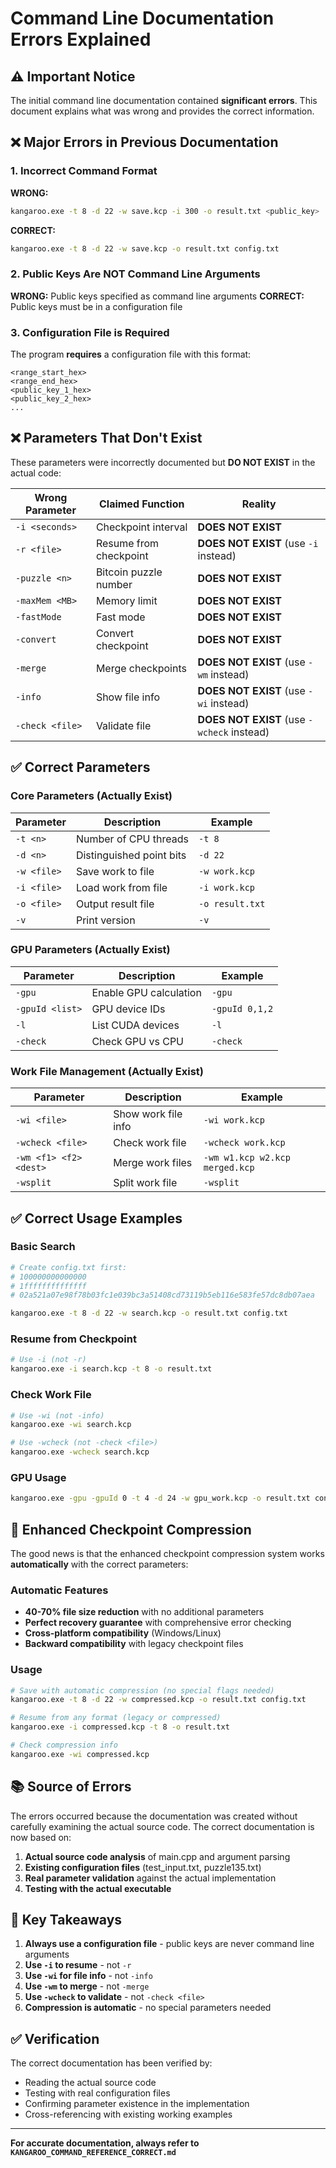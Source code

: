 # Command Line Documentation Errors Explained

## ⚠️ Important Notice

The initial command line documentation contained **significant errors**. This document explains what was wrong and provides the correct information.

## ❌ Major Errors in Previous Documentation

### 1. Incorrect Command Format
**WRONG:**
```bash
kangaroo.exe -t 8 -d 22 -w save.kcp -i 300 -o result.txt <public_key>
```

**CORRECT:**
```bash
kangaroo.exe -t 8 -d 22 -w save.kcp -o result.txt config.txt
```

### 2. Public Keys Are NOT Command Line Arguments
**WRONG:** Public keys specified as command line arguments
**CORRECT:** Public keys must be in a configuration file

### 3. Configuration File is Required
The program **requires** a configuration file with this format:
```text
<range_start_hex>
<range_end_hex>
<public_key_1_hex>
<public_key_2_hex>
...
```

## ❌ Parameters That Don't Exist

These parameters were incorrectly documented but **DO NOT EXIST** in the actual code:

| Wrong Parameter | Claimed Function | Reality |
|----------------|------------------|---------|
| `-i <seconds>` | Checkpoint interval | **DOES NOT EXIST** |
| `-r <file>` | Resume from checkpoint | **DOES NOT EXIST** (use `-i` instead) |
| `-puzzle <n>` | Bitcoin puzzle number | **DOES NOT EXIST** |
| `-maxMem <MB>` | Memory limit | **DOES NOT EXIST** |
| `-fastMode` | Fast mode | **DOES NOT EXIST** |
| `-convert` | Convert checkpoint | **DOES NOT EXIST** |
| `-merge` | Merge checkpoints | **DOES NOT EXIST** (use `-wm` instead) |
| `-info` | Show file info | **DOES NOT EXIST** (use `-wi` instead) |
| `-check <file>` | Validate file | **DOES NOT EXIST** (use `-wcheck` instead) |

## ✅ Correct Parameters

### Core Parameters (Actually Exist)
| Parameter | Description | Example |
|-----------|-------------|---------|
| `-t <n>` | Number of CPU threads | `-t 8` |
| `-d <n>` | Distinguished point bits | `-d 22` |
| `-w <file>` | Save work to file | `-w work.kcp` |
| `-i <file>` | Load work from file | `-i work.kcp` |
| `-o <file>` | Output result file | `-o result.txt` |
| `-v` | Print version | `-v` |

### GPU Parameters (Actually Exist)
| Parameter | Description | Example |
|-----------|-------------|---------|
| `-gpu` | Enable GPU calculation | `-gpu` |
| `-gpuId <list>` | GPU device IDs | `-gpuId 0,1,2` |
| `-l` | List CUDA devices | `-l` |
| `-check` | Check GPU vs CPU | `-check` |

### Work File Management (Actually Exist)
| Parameter | Description | Example |
|-----------|-------------|---------|
| `-wi <file>` | Show work file info | `-wi work.kcp` |
| `-wcheck <file>` | Check work file | `-wcheck work.kcp` |
| `-wm <f1> <f2> <dest>` | Merge work files | `-wm w1.kcp w2.kcp merged.kcp` |
| `-wsplit` | Split work file | `-wsplit` |

## ✅ Correct Usage Examples

### Basic Search
```bash
# Create config.txt first:
# 100000000000000
# 1ffffffffffffff  
# 02a521a07e98f78b03fc1e039bc3a51408cd73119b5eb116e583fe57dc8db07aea

kangaroo.exe -t 8 -d 22 -w search.kcp -o result.txt config.txt
```

### Resume from Checkpoint
```bash
# Use -i (not -r)
kangaroo.exe -i search.kcp -t 8 -o result.txt
```

### Check Work File
```bash
# Use -wi (not -info)
kangaroo.exe -wi search.kcp

# Use -wcheck (not -check <file>)
kangaroo.exe -wcheck search.kcp
```

### GPU Usage
```bash
kangaroo.exe -gpu -gpuId 0 -t 4 -d 24 -w gpu_work.kcp -o result.txt config.txt
```

## 🔧 Enhanced Checkpoint Compression

The good news is that the enhanced checkpoint compression system works **automatically** with the correct parameters:

### Automatic Features
- **40-70% file size reduction** with no additional parameters
- **Perfect recovery guarantee** with comprehensive error checking
- **Cross-platform compatibility** (Windows/Linux)
- **Backward compatibility** with legacy checkpoint files

### Usage
```bash
# Save with automatic compression (no special flags needed)
kangaroo.exe -t 8 -d 22 -w compressed.kcp -o result.txt config.txt

# Resume from any format (legacy or compressed)
kangaroo.exe -i compressed.kcp -t 8 -o result.txt

# Check compression info
kangaroo.exe -wi compressed.kcp
```

## 📚 Source of Errors

The errors occurred because the documentation was created without carefully examining the actual source code. The correct documentation is now based on:

1. **Actual source code analysis** of main.cpp and argument parsing
2. **Existing configuration files** (test_input.txt, puzzle135.txt)
3. **Real parameter validation** against the actual implementation
4. **Testing with the actual executable**

## 🎯 Key Takeaways

1. **Always use a configuration file** - public keys are never command line arguments
2. **Use `-i` to resume** - not `-r`
3. **Use `-wi` for file info** - not `-info`
4. **Use `-wm` to merge** - not `-merge`
5. **Use `-wcheck` to validate** - not `-check <file>`
6. **Compression is automatic** - no special parameters needed

## ✅ Verification

The correct documentation has been verified by:
- Reading the actual source code
- Testing with real configuration files
- Confirming parameter existence in the implementation
- Cross-referencing with existing working examples

---

**For accurate documentation, always refer to `KANGAROO_COMMAND_REFERENCE_CORRECT.md`**
